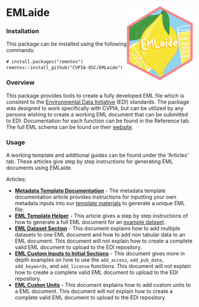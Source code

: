 # EMLaide <a href='https://CVPIA-OSC.github.io/EMLaide'><img src='man/figures/hex_logo.png' align ="right" height="200" /></a> 

### Installation
This package can be installed using the following commands: 
```{r}
# install.packages("remotes")
remotes::install_github("CVPIA-OSC/EMLaide")
```
### Overview

This package provides tools to create a fully developed EML file which is consitent
to the [Environmental Data Initiative](https://portal.edirepository.org/nis/home.jsp) (EDI) standards. The package was designed to work specifically with CVPIA, but can be utilized by any persons wishing to create a working EML document that can
be submitted to EDI. Documentation for each function can be found in the Reference tab.
The full EML schema can be found on their [website](https://eml.ecoinformatics.org/schema/index.html).

### Usage 
A working template and additional guides can be found under the 'Articles' tab. These articles give step by step instructions for generating EML documents using EMLaide. 


Articles: 

* **[Metadata Template Documentation](https://cvpia-osc.github.io/EMLaide/articles/template-doc.html)** - The metadata template documentation article provides instructions for inputting your own metadata inputs into our [template materials](https://cvpia-data-stewardship.s3-us-west-1.amazonaws.com/metadata+template.zip) to generate a unique EML file. 
* **[EML Template Helper](https://cvpia-osc.github.io/EMLaide/articles/creating-EML.html)** - This article gives a step by step instructions of how to generate a full EML document for an [example dataset](https://cvpia-data-stewardship.s3-us-west-1.amazonaws.com/hannon-example.zip). 
* **[EML Dataset Section](https://cvpia-osc.github.io/EMLaide/articles/Dataset-Element.html)** - This document explains how to add multiple datasets to one EML document and how to add non tabular data to an EML document. This document will not explain how to create a complete valid EML document to upload to the EDI repository.
* **[EML Custom Inputs to Initial Sections](https://cvpia-osc.github.io/EMLaide/articles/Inital-Metadata-Information.html)** - This document gives more in depth examples on how to use the `add_access`, `add_pub_date`, `add_keywords`, and `add_license` functions. This document will not explain how to create a complete valid EML document to upload to the EDI repository.
* **[EML Custon Units](https://cvpia-osc.github.io/EMLaide/articles/custom-units.html)** - This document explains how to add custom units to a EML document. This document will not explain how to create a complete valid EML document to upload to the EDI repository. 





